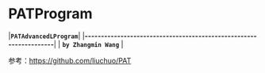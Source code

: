 # PATProgram
|**`PATAdvancedLProgram`**|
|**-------------------------------------------------------------------**|
| **`by Zhangmin Wang`** | 

参考：https://github.com/liuchuo/PAT
